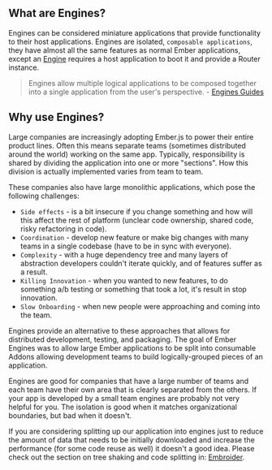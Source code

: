 ## What are Engines?

Engines can be considered miniature applications that provide functionality to their host applications. Engines are isolated, `composable applications`, they have almost all the same features as normal Ember applications, except an [Engine](https://api.emberjs.com/ember/release/classes/Engine) requires a host application to boot it and provide a Router instance.

> Engines allow multiple logical applications to be composed together into a single application from the user's perspective. - [Engines Guides](http://ember-engines.com/)

## Why use Engines?

Large companies are increasingly adopting Ember.js to power their entire product lines. Often this means separate teams (sometimes distributed around the world) working on the same app. Typically, responsibility is shared by dividing the application into one or more "sections". How this division is actually implemented varies from team to team. 

These companies also have large monolithic applications, which pose the following challenges:

* `Side effects` - is a bit insecure if you change something and how will this affect the rest of platform (unclear code ownership, shared code, risky refactoring in code).
* `Coordination` - develop new feature or make big changes with many teams in a single codebase (have to be in sync with everyone).
* `Complexity` - with a huge dependency tree and many layers of abstraction developers couldn't iterate quickly, and of features suffer as a result.
* `Killing Innovation` - when you wanted to new features, to do something a/b testing or something that took a lot, it's result in stop innovation.
* `Slow Onboarding` - when new people were approaching and coming into the team.

Engines provide an alternative to these approaches that allows for distributed development, testing, and packaging. The goal of Ember Engines was to allow large Ember applications to be split into consumable Addons allowing development teams to build logically-grouped pieces of an application.

Engines are good for companies that have a large number of teams and each team have their own area that is clearly separated from the others. If your app is developed by a small team engines are probably not very helpful for you. The isolation is good when it matches organizational boundaries, but bad when it doesn't.

If you are considering splitting up our application into engines just to reduce the amount of data that needs to be initially downloaded and increase the performance (for some code reuse as well) it doesn't a good idea. Please check out the section on tree shaking and code splitting in: [Embroider](https://github.com/embroider-build/embroider).


